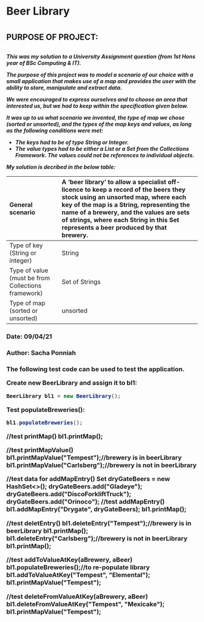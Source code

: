 <h1>Beer Library<h1>
  <h2>PURPOSE OF PROJECT:<h2> 

  <h5>
  This was my solution to a University Assignment question (from 1st Hons year of BSc Computing & IT).

  The purpose of this project was to model a scenario of our choice with a small application that makes use of a map and provides the user with the ability to    store, manipulate and extract data.

  We were encouraged to express ourselves and to choose an area that interested us, but we had to keep within the specification given below.

  It was up to us what scenario we invented, the type of map we chose (sorted or unsorted), and the types of the map keys and values, as long as the       following conditions were met:

  -  The keys had to be of type String or Integer.
  - The value types had to be either a List or a Set from the Collections Framework. The values could not be references to individual objects.

  My solution is decribed in the below table:

  | General scenario | A ‘beer library’ to allow a specialist off-licence to keep a record of the beers they stock using an unsorted map, where each key                        of the map is a String, representing the name of a brewery, and the values are sets of strings, where each String in this Set                            represents a beer produced by that brewery. |
  |:--------------------------- | :------------------------------------|
  | Type of key (String or integer) |	String |
  | Type of value (must be from Collections framework) |	Set of Strings |
  | Type of map (sorted or unsorted) |	unsorted |
  <h5>

<h3> Date: 09/04/21 <h3>
<h3> Author: Sacha Ponniah <h3>

The following test code can be used to test the application.

Create new BeerLibrary and assign it to bl1:
  
```java
BeerLibrary bl1 = new BeerLibrary();
```


Test populateBreweries():

```java
bl1.populateBreweries();
```

//test printMap()
bl1.printMap();

//test printMapValue()
bl1.printMapValue("Tempest");//brewery is in beerLibrary
bl1.printMapValue("Carlsberg");//brewery is not in beerLibrary

//test data for addMapEntry()
Set<String> dryGateBeers = new HashSet<>();
dryGateBeers.add("Gladeye");
dryGateBeers.add("DiscoForkliftTruck");
dryGateBeers.add("Orinoco");
//test addMapEntry()
bl1.addMapEntry("Drygate", dryGateBeers);
bl1.printMap();

//test deletEntry()
bl1.deleteEntry("Tempest");//brewery is in beerLibrary
bl1.printMap();
bl1.deleteEntry("Carlsberg");//brewery is not in beerLibrary
bl1.printMap();

//test addToValueAtKey(aBrewery, aBeer)
bl1.populateBreweries();//to re-populate library
bl1.addToValueAtKey("Tempest", "Elemental");
bl1.printMapValue("Tempest");

//test deleteFromValueAtKey(aBrewery, aBeer)
bl1.deleteFromValueAtKey("Tempest", "Mexicake");
bl1.printMapValue("Tempest");
